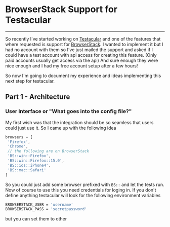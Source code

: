 # BrowserStack Support for Testacular

----

So recently I've started working on [Testacular][1] and one of the
features that where requested is support for [BrowserStack][2]. I
wanted to implement it but I had no account with them so I've just
mailed the support and asked if I could have a test account with api
access for creating this feature. (Only paid accounts usually get
access via the api) And sure enough they were nice enough and I had my
free account setup after a few hours!

So now I'm going to document my experience and ideas implementing this
next step for testacular.

## Part 1 - Architecture

### User Interface or "What goes into the config file?"
My first wish was that the integration should be so seamless that
users could just use it. So I came up with the following idea
``` js
browsers = [
 'Firefox',
 'Chrome',
 // the following are on BrowserStack
 'BS::win::Firefox',
 'BS::win::Firefox::15.0',
 'BS::ios::iPhone4',
 'BS::mac::Safari'
]
```
So you could just add some browser prefixed with `BS::` and let the
tests run. Now of course to use this you need credentials for loging
in. If you don't define anything testacular will look for the
following environment variables
```bash
BROWSERSTACK_USER = 'username'
BROWSERSTACK_PASS = 'secretpassword'
```
but you can set them to other



[1]: https://github.com/vojtajina/testacular
[2]: http://www.browserstack.com
